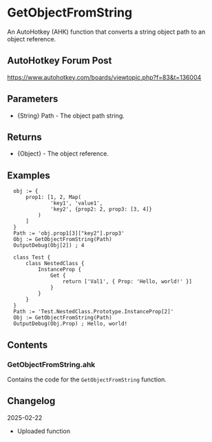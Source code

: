 # GetObjectFromString
An AutoHotkey (AHK) function that converts a string object path to an object reference.

## AutoHotkey Forum Post
https://www.autohotkey.com/boards/viewtopic.php?f=83&t=136004

## Parameters
- {String} Path - The object path string.

## Returns
- {Object} - The object reference.

## Examples
```ahk
  obj := {
      prop1: [1, 2, Map(
              'key1', 'value1',
              'key2', {prop2: 2, prop3: [3, 4]}
          )
      ]
  }
  Path := 'obj.prop1[3]["key2"].prop3'
  Obj := GetObjectFromString(Path)
  OutputDebug(Obj[2]) ; 4

  class Test {
      class NestedClass {
          InstanceProp {
              Get {
                  return ['Val1', { Prop: 'Hello, world!' }]
              }
          }
      }
  }
  Path := 'Test.NestedClass.Prototype.InstanceProp[2]'
  Obj := GetObjectFromString(Path)
  OutputDebug(Obj.Prop) ; Hello, world!
```

## Contents

### GetObjectFromString.ahk
Contains the code for the `GetObjectFromString` function.

## Changelog
2025-02-22
- Uploaded function
